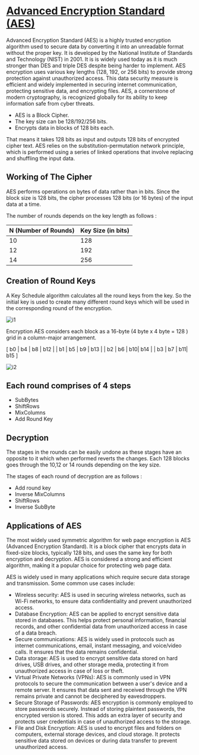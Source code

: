 # **[Advanced Encryption Standard (AES)](https://www.geeksforgeeks.org/advanced-encryption-standard-aes/)**

Advanced Encryption Standard (AES) is a highly trusted encryption algorithm used to secure data by converting it into an unreadable format without the proper key. It is developed by the National Institute of Standards and Technology (NIST) in 2001. It is is widely used today as it is much stronger than DES and triple DES despite being harder to implement. AES encryption uses various key lengths (128, 192, or 256 bits) to provide strong protection against unauthorized access. This data security measure is efficient and widely implemented in securing internet communication, protecting sensitive data, and encrypting files. AES, a cornerstone of modern cryptography, is recognized globally for its ability to keep information safe from cyber threats.

- AES is a Block Cipher.
- The key size can be 128/192/256 bits.
- Encrypts data in blocks of 128 bits each.

That means it takes 128 bits as input and outputs 128 bits of encrypted cipher text. AES relies on the substitution-permutation network principle, which is performed using a series of linked operations that involve replacing and shuffling the input data.

## Working of The Cipher

AES performs operations on bytes of data rather than in bits. Since the block size is 128 bits, the cipher processes 128 bits (or 16 bytes) of the input data at a time.

The number of rounds depends on the key length as follows :

| N (Number of Rounds) | Key Size (in bits) |
|----------------------|--------------------|
| 10                   | 128                |
| 12                   | 192                |
| 14                   | 256                |

## Creation of Round Keys

A Key Schedule algorithm calculates all the round keys from the key. So the initial key is used to create many different round keys which will be used in the corresponding round of the encryption.

![i1](https://media.geeksforgeeks.org/wp-content/uploads/20240628164747/aes.png)

Encryption
AES considers each block as a 16-byte (4 byte x 4 byte = 128 ) grid in a column-major arrangement.

[ b0 | b4 | b8 | b12 |
| b1 | b5 | b9 | b13 |
| b2 | b6 | b10| b14 |
| b3 | b7 | b11| b15 ]

![i2](https://media.geeksforgeeks.org/wp-content/uploads/20240628165206/aesfull.png)

## Each round comprises of 4 steps

- SubBytes
- ShiftRows
- MixColumns
- Add Round Key

## Decryption

The stages in the rounds can be easily undone as these stages have an opposite to it which when performed reverts the changes. Each 128 blocks goes through the 10,12 or 14 rounds depending on the key size.

The stages of each round of decryption are as follows :

- Add round key
- Inverse MixColumns
- ShiftRows
- Inverse SubByte

## Applications of AES

The most widely used symmetric algorithm for web page encryption is AES (Advanced Encryption Standard). It is a block cipher that encrypts data in fixed-size blocks, typically 128 bits, and uses the same key for both encryption and decryption. AES is considered a strong and efficient algorithm, making it a popular choice for protecting web page data.

AES is widely used in many applications which require secure data storage and transmission. Some common use cases include:

- Wireless security: AES is used in securing wireless networks, such as Wi-Fi networks, to ensure data confidentiality and prevent unauthorized access.
- Database Encryption: AES can be applied to encrypt sensitive data stored in databases. This helps protect personal information, financial records, and other confidential data from unauthorized access in case of a data breach.
- Secure communications: AES is widely used in protocols such as internet communications, email, instant messaging, and voice/video calls. It ensures that the data remains confidential.
- Data storage: AES is used to encrypt sensitive data stored on hard drives, USB drives, and other storage media, protecting it from unauthorized access in case of loss or theft.
- Virtual Private Networks (VPNs): AES is commonly used in VPN protocols to secure the communication between a user's device and a remote server. It ensures that data sent and received through the VPN remains private and cannot be deciphered by eavesdroppers.
- Secure Storage of Passwords: AES encryption is commonly employed to store passwords securely. Instead of storing plaintext passwords, the encrypted version is stored. This adds an extra layer of security and protects user credentials in case of unauthorized access to the storage.
- File and Disk Encryption: AES is used to encrypt files and folders on computers, external storage devices, and cloud storage. It protects sensitive data stored on devices or during data transfer to prevent unauthorized access.
